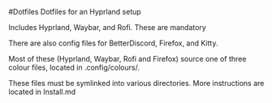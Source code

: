 #Dotfiles
Dotfiles for an Hyprland setup


Includes Hyprland, Waybar, and Rofi. These are mandatory

There are also config files for BetterDiscord, Firefox, and Kitty.


Most of these (Hyprland, Waybar, Rofi and Firefox) source one of three colour files, located in .config/colours/.

These files must be symlinked into various directories. More instructions are located in Install.md
